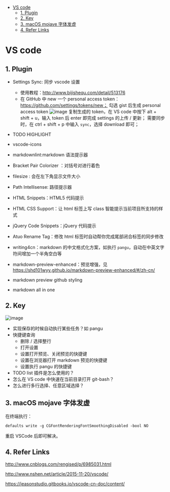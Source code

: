 - [VS code](#VS-code)
  - [1. Plugin](#1-Plugin)
  - [2. Key](#2-Key)
  - [3. macOS mojave 字体发虚](#3-macOS-mojave-字体发虚)
  - [4. Refer Links](#4-Refer-Links)

# VS code

## 1. Plugin

- Settings Sync: 同步 vscode 设置
  - 使用教程：http://www.bijishequ.com/detail/513176
  - 在 GitHub 中 new 一个 personal access token：https://github.com/settings/tokens/new；
  勾选 gist 后生成 personal access token
  ![image](http://img.cdn.firejq.com/jpg/2017/9/28/960d0ae37fa3affbb2a4793c2120fdd9.jpg)
  复制生成的 token，在 VS code 中按下 alt + shift + u，输入 token 后 enter 即完成 settings 的上传 / 更新；
  需要同步时，在 ctrl + shift + p 中输入 `sync`，选择 download 即可；

- TODO HIGHLIGHT
- vscode-icons
- markdownlint:markdown 语法提示器
- Bracket Pair Colorizer ：对括号对进行着色
- filesize : 会在左下角显示文件大小
- Path Intellisense: 路径提示器
- HTML Snippets：HTML5 代码提示
- HTML CSS Support：让 html 标签上写 class 智能提示当前项目所支持的样式
- jQuery Code Snippets：jQuery 代码提示
- Atuo Rename Tag：修改 html 标签时自动帮你完成尾部闭合标签的同步修改
- writing4cn：markdown 的中文格式化方案，如执行 `pangu`，自动在中英文字符间增加一个半角空白等
- markdown-preview-enhanced：预览增强，见 https://shd101wyy.github.io/markdown-preview-enhanced/#/zh-cn/
- markdown preview github styling
- markdown all in one

## 2. Key

![image](http://img.cdn.firejq.com/jpg/2017/9/28/5adbfc65263aebefb11b54ca3e40c5df.jpg)

<!-- TODO VS code -->
- 实现保存的时候自动执行某些任务？如 pangu
- 快捷键查询
	- 删除 / 选择整行
	- 打开设置
	- 设置打开预览、关闭预览的快捷键
	- 设置在浏览器打开 markdown 预览的快捷键
	- 设置执行 pangu 的快捷键
- TODO list 插件是怎么使用的？
- 怎么在 VS code 中快速在当前目录打开 git-bash？
- 怎么进行多行选择、任意区域选择？

## 3. macOS mojave 字体发虚

在终端执行：
```
defaults write -g CGFontRenderingFontSmoothingDisabled -bool NO
```

重启 VSCode 后即可解决。

## 4. Refer Links

http://www.cnblogs.com/rengised/p/6985031.html

http://www.nshen.net/article/2015-11-20/vscode/

https://jeasonstudio.gitbooks.io/vscode-cn-doc/content/